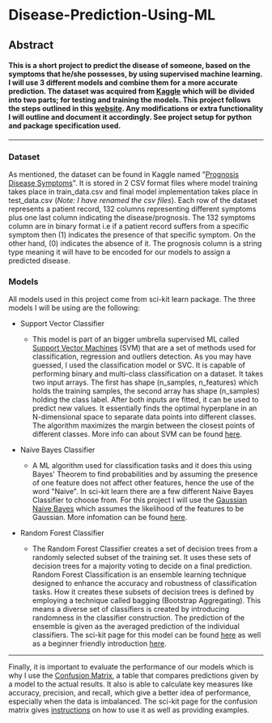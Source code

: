 # Disease-Prediction-Using-ML

## Abstract
#### This is a short project to predict the disease of someone, based on the symptoms that he/she possesses, by using supervised machine learning. I will use 3 different models and combine them for a more accurate prediction. The dataset was acquired from [Kaggle](Kaggle.com) which will be divided into two parts; for testing and training the models. This project follows the steps outlined in this [website](https://www.geeksforgeeks.org/disease-prediction-using-machine-learning/). Any modifications or extra functionality I will outline and document it accordingly. See project setup for python and package specification used.
------------------------------------

### Dataset

As mentioned, the dataset can be found in Kaggle named "[Prognosis Disease Symptoms](https://www.kaggle.com/datasets/noeyislearning/disease-prediction-based-on-symptoms/data)". It is stored in 2 CSV format files where model training takes place in train_data.csv and final model implementation takes place in test_data.csv (*Note: I have renamed the csv files*). Each row of the dataset represents a patient record, 132 columns representing different symptoms plus one last column indicating the disease/prognosis. The 132 symptoms column are in binary format i.e if a patient record suffers from a specific symptom then (1) indicates the presence of that specific symptom. On the other hand, (0) indicates the absence of it. The prognosis column is a string type meaning it will have to be encoded for our models to assign a predicted disease.

### Models

All models used in this project come from sci-kit learn package. The three models I will be using are the following:

* Support Vector Classifier

  - This model is part of an bigger umbrella supervised ML called [Support Vector Machines](https://scikit-learn.org/stable/modules/svm.html) (SVM) that are a set of methods used for classification, regression and outliers detection. As you may have guessed, I used the classification model or SVC. It is capable of performing binary and multi-class classification on a dataset. It takes two input arrays. The first has shape (n_samples, n_features) which holds the training samples, the second array has shape (n_samples) holding the class label. After both inputs are fitted, it can be used to predict new values. It essentially finds the optimal hyperplane in an N-dimensional space to separate data points into different classes. The algorithm maximizes the margin between the closest points of different classes. More info can about SVM can be found [here](https://www.geeksforgeeks.org/support-vector-machine-algorithm/?ref=gcse_outind).

* Naive Bayes Classifier

  - A ML algorithm used for classification tasks and it does this using Bayes' Theorem to find probabilities and by assuming the presence of one feature does not affect other features, hence the use of the word "Naive". In sci-kit learn there are a few different Naive Bayes Classifier to choose from. For this project I will use the [Gaussian Naive Bayes](https://scikit-learn.org/stable/modules/naive_bayes.html) which assumes the likelihood of the features to be Gaussian. More infomation can be found [here](https://www.geeksforgeeks.org/naive-bayes-classifiers/).

* Random Forest Classifier

  - The Random Forest Classifier creates a set of decision trees from a randomly selected subset of the training set. It uses these sets of decision trees for a majority voting to decide on a final prediction. Random Forest Classification is an ensemble learning technique designed to enhance the accuracy and robustness of classification tasks. How it creates these subsets of decision trees is defined by employing a technique called bagging (Bootstrap Aggregating). This means a diverse set of classifiers is created by introducing randomness in the classifier construction. The prediction of the ensemble is given as the averaged prediction of the individual classifiers. The sci-kit page for this model can be found [here](https://scikit-learn.org/stable/modules/ensemble.html#forest) as well as a beginner friendly introduction [here](https://www.geeksforgeeks.org/random-forest-classifier-using-scikit-learn/?ref=gcse_outind).
 
------------------------------------

Finally, it is important to evaluate the performance of our models which is why I use the [Confusion Matrix](https://www.geeksforgeeks.org/confusion-matrix-machine-learning/), a table that compares predictions given by a model to the actual results. It also is able to calculate key measures like accuracy, precision, and recall, which give a better idea of performance, especially when the data is imbalanced. The sci-kit page for the confusion matrix gives [instructions](https://scikit-learn.org/stable/modules/model_evaluation.html#confusion-matrix) on how to use it as well as providing examples.
